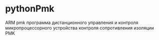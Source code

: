 # pythonPmk
ARM pmk 
программа дистанционного управления и контроля микропроцессорного устройства контроля сопротивления изоляции PMK
